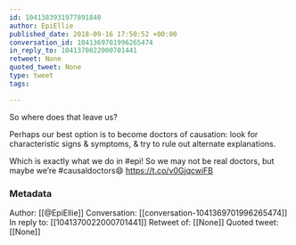 ```yaml
---
id: 1041383931977891840
author: EpiEllie
published_date: 2018-09-16 17:50:52 +00:00
conversation_id: 1041369701996265474
in_reply_to: 1041370022000701441
retweet: None
quoted_tweet: None
type: tweet
tags:

---
```


So where does that leave us? 

Perhaps our best option is to become doctors of causation: look for characteristic signs &amp; symptoms, &amp; try to rule out alternate explanations. 

Which is exactly what we do in #epi! 
So we may not be real doctors, but maybe we’re #causaldoctors😄 https://t.co/v0GjqcwiFB

### Metadata

Author: [[@EpiEllie]]
Conversation: [[conversation-1041369701996265474]]
In reply to: [[1041370022000701441]]
Retweet of: [[None]]
Quoted tweet: [[None]]
